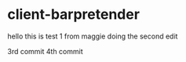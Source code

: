 # client-barpretender

hello this is test 1 from maggie
doing the second edit

3rd commit
4th commit